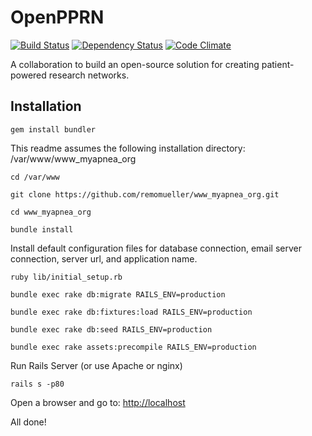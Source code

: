 # OpenPPRN

[![Build Status](https://travis-ci.org/myapnea/www_myapnea_org.svg)](https://travis-ci.org/myapnea/www_myapnea_org)
[![Dependency Status](https://gemnasium.com/myapnea/www_myapnea_org.png)](https://gemnasium.com/myapnea/www_myapnea_org)
[![Code Climate](https://codeclimate.com/github/myapnea/www_myapnea_org/badges/gpa.svg)](https://codeclimate.com/github/myapnea/www_myapnea_org)

A collaboration to build an open-source solution for creating patient-powered research networks.


## Installation

```
gem install bundler
```

This readme assumes the following installation directory: /var/www/www_myapnea_org

```
cd /var/www

git clone https://github.com/remomueller/www_myapnea_org.git

cd www_myapnea_org

bundle install
```

Install default configuration files for database connection, email server connection, server url, and application name.

```
ruby lib/initial_setup.rb

bundle exec rake db:migrate RAILS_ENV=production

bundle exec rake db:fixtures:load RAILS_ENV=production

bundle exec rake db:seed RAILS_ENV=production

bundle exec rake assets:precompile RAILS_ENV=production
```

Run Rails Server (or use Apache or nginx)

```
rails s -p80
```

Open a browser and go to: [http://localhost](http://localhost)

All done!
